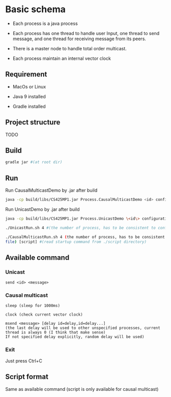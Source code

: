 # Basic schema
- Each process is a java process

- Each process has one thread to handle user Input, one thread to send message,
and one thread for receiving message from its peers.

- There is a master node to handle total order multicast.

- Each process maintain an internal vector clock

## Requirement
- MacOs or Linux

- Java 9 installed

- Gradle installed

## Project structure
TODO

## Build
```bash
gradle jar #(at root dir)
```

## Run
Run CausalMulticastDemo by .jar after build
```bash
java -cp build/libs/CS425MP1.jar Process.CausalMulticastDemo <id> configuration [script]
```

Run UnicastDemo by .jar after build
```bash
java -cp build/libs/CS425MP1.jar Process.UnicastDemo \<id\> configuration
```
```bash
./UnicastRun.sh 4 #(the number of process, has to be consistent to configuration file)
```
```bash
./CausalMulticastRun.sh 4 (the number of process, has to be consistent to configuration 
file) [script] #(read startup command from ./script directory)
```

## Available command

### Unicast
```
send <id> <message>
```

### Causal multicast

```
sleep (sleep for 1000ms)

clock (check current vector clock)

msend <message> [delay id=delay,id=delay...]
(the last delay will be used to other unspecified processes, current thread is always 0 (I think that make sense)
If not specified delay explicitly, random delay will be used)
```

### Exit
Just press Ctrl+C

## Script format

Same as available command (script is only available for causal multicast)
